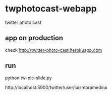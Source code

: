 # twphotocast-webapp
twitter photo cast

## app on production

check http://twitter-photo-cast.herokuapp.com

## run
python tw-pic-slide.py

http://localhost:5000/twitter/user/luismoramedina